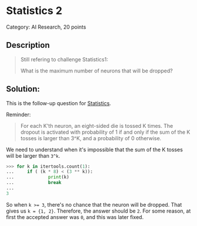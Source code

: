 #  Statistics 2 
Category: AI Research, 20 points


## Description

> Still refering to challenge Statistics1:
> 
> What is the maximum number of neurons that will be dropped?


## Solution:

This is the follow-up question for [Statistics](Statistics.md).

Reminder:

> For each K'th neuron, an eight-sided die is tossed K times. The dropout is activated with probability of 1 if and only if the sum of the K tosses is larger than 3^K, and a probability of 0 otherwise.

We need to understand when it's impossible that the sum of the K tosses will be larger than `3^k`.

```python
>>> for k in itertools.count(1):
...     if ( (k * 8) < (3 ** k)):
...             print(k)
...             break
...
3
```

So when `k >= 3`, there's no chance that the neuron will be dropped. That gives us `k = {1, 2}`. Therefore, the answer should be `2`. For some reason, at first the accepted answer was `0`, and this was later fixed.

